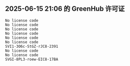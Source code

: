 ## 2025-06-15 21:06 的 GreenHub 许可证
```
No license code
No license code
No license code
No license code
No license code
No license code
SVI1-3O6c-StGZ-rJC8-2391
No license code
No license code
SVGI-8PL3-roew-EIC8-17BA
```
